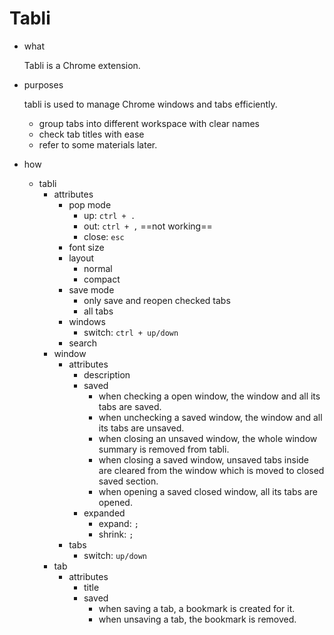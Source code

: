 # Tabli

- what
				
	Tabli is a Chrome extension.
					
- purposes
					
	tabli is used to manage Chrome windows and tabs efficiently.
	- group tabs into different workspace with clear names 
	- check tab titles with ease
	- refer to some materials later. 
					
- how
	- tabli
		- attributes
			- pop mode
				- up: ```ctrl + .```
				- out: ```ctrl + ,``` ==not working==
				- close: ```esc```
			- font size
			- layout
				- normal
				- compact
			- save mode
				- only save and reopen checked tabs
				- all tabs 
			- windows
				- switch: ```ctrl + up/down```
			- search
		- window
			- attributes
				- description
				- saved
					- when checking a open window, the window and all its tabs are saved.
					- when unchecking a saved window, the window and all its tabs are unsaved.
					- when closing an unsaved window, the whole window summary is removed from tabli.
					- when closing a saved window, unsaved tabs inside are cleared from the window which is moved to closed saved section. 
					- when opening a saved closed window, all its tabs are opened.
				- expanded
					- expand: ```;```
					- shrink: ```;``` 
			- tabs
				- switch: ```up/down```
		- tab
			- attributes
				- title
				- saved
					- when saving a tab, a bookmark is created for it.
					- when unsaving a tab, the bookmark is removed.
<!--stackedit_data:
eyJoaXN0b3J5IjpbNjE0MTQxMzQ3XX0=
-->
